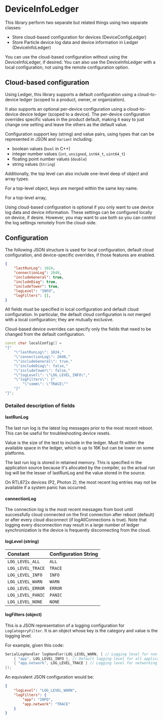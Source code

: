 # DeviceInfoLedger

This library perform two separate but related things using two separate classes:

- Store cloud-based configuration for devices (DeviceConfigLedger)
- Store Particle device log data and device information in Ledger (DeviceInfoLedger)

You can use the cloud-based configuration without using the DeviceInfoLedger, if desired. 
You can also use the DeviceInfoLedger with a local configuration, not using the remote configuration option.

## Cloud-based configuration

Using Ledger, this library supports a default configuration using a cloud-to-device ledger (scoped to a product, owner, or organization).

It also supports an optional per-device configuration using a cloud-to-device device ledger (scoped to a device). The per-device configuration overrides specific values in the product default, making it easy to just change one setting and leave the others as the default value.

Configuration support key (string) and value pairs, using types that can be represented in JSON and `Variant` including:

- boolean values (`bool` in C++)
- integer number values (`int`, `unsigned`, `int64_t`, `uint64_t`)
- floating point number values (`double`)
- string values (`String`)

Additionally, the top level can also include one-level deep of object and array types.

For a top-level object, keys are merged within the same key name. 

For a top-level array, 

Using cloud-based configuration is optional if you only want to use device log data and device information. These settings can be 
configured locally on device, if desire. However, you may want to use both so you can control the log settings remotely from
the cloud-side.


## Configuration

The following JSON structure is used for local configuration, default cloud configuration, and device-specific overrides, if those features are enabled.

```json
{
    "lastRunLog": 1024,
    "connectionLog": 2048,
    "includeGeneral": true,
    "includeDiag": true,
    "includeTower": true,
    "logLevel": "INFO",
    "logFilters": [],
}
```

All fields must be specified in local configuration and default cloud configuration. In particular, the default cloud configuration is not merged
with a local configuration; they are mutually exclusive. 

Cloud-based device overrides can specify only the fields that need to be changed from the default configuration.


```cpp
const char localConfig[] = 
"{"
    "\"lastRunLog\": 1024,"
    "\"connectionLog\": 2048,"
    "\"includeGeneral\": true,"
    "\"includeDiag\": false,"
    "\"includeTower\": false,"
    "\"logLevel\": \"LOG_LEVEL_INFO\","
    "\"logFilters\": {"
        "\"comm\": \"TRACE\""
    "}"
"}";
```

### Detailed description of fields

#### lastRunLog

The last run log is the latest log messages prior to the most recent reboot. This can be useful for troubleshooting device resets.

Value is the size of the text to include in the ledger. Must fit within the available space in the ledger, which is up to 16K but
can be lower on some platforms.

The last run log is stored in retained memory. This is specified in the application source because it's allocated by the compiler,
so the actual run log will be the lesser of lastRunLog and the value stored in the source.

On RTL872x devices (P2, Photon 2), the most recent log entries may not be available if a system panic has occurred.

#### connectionLog

The connection log is the most recent messages from boot until successfully cloud connected on the first connection after
reboot (default) or after every cloud disconnect (if logAllConnections is true). Note that logging every disconnection
may result in a large number of ledger synchronization is the device is frequently disconnecting from the cloud.


#### logLevel (string)

| Constant           | Configuration String |
| :----------------- | :------- |
| `LOG_LEVEL_ALL`    | `ALL`    |
| `LOG_LEVEL_TRACE`  | `TRACE`  | 
| `LOG_LEVEL_INFO`   | `INFO`   |
| `LOG_LEVEL_WARN`   | `WARN`   | 
| `LOG_LEVEL_ERROR`  | `ERROR`  |
| `LOG_LEVEL_PANIC`  | `PANIC`  |
| `LOG_LEVEL_NONE`   | `NONE`   |


#### logFilters (object)

This is a JSON representation of a logging configuration for `LogCategoryFilter`. It is an object whose
key is the category and value is the logging level.

For example, given this code:

```cpp
SerialLogHandler logHandler(LOG_LEVEL_WARN, { // Logging level for non-application messages
    { "app", LOG_LEVEL_INFO }, // Default logging level for all application messages
    { "app.network", LOG_LEVEL_TRACE } // Logging level for networking messages
});
```

An equivalent JSON configuration would be:

```json
{
    "logLevel": "LOG_LEVEL_WARN",
    "logFilters": {
        "app": "INFO",
        "app.network": "TRACE"
    }
}
```
